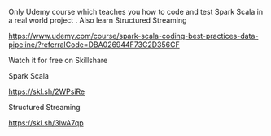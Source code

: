Only Udemy course which teaches you how to code and test Spark Scala in a real world project . Also learn Structured Streaming

https://www.udemy.com/course/spark-scala-coding-best-practices-data-pipeline/?referralCode=DBA026944F73C2D356CF

Watch it for free on Skillshare

Spark Scala

https://skl.sh/2WPsiRe

Structured Streaming

https://skl.sh/3lwA7qp
